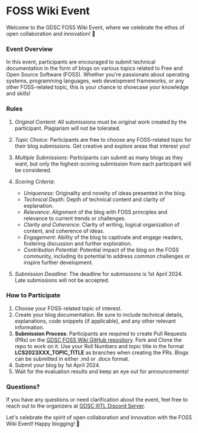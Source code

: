 # FOSS Wiki Event

Welcome to the GDSC FOSS Wiki Event, where we celebrate the ethos of open collaboration and innovation! 🎉

### Event Overview

In this event, participants are encouraged to submit technical documentation in the form of blogs on various topics related to Free and Open Source Software (FOSS). Whether you're passionate about operating systems, programming languages, web development frameworks, or any other FOSS-related topic, this is your chance to showcase your knowledge and skills!

### Rules

1. *Original Content*: All submissions must be original work created by the participant. Plagiarism will not be tolerated.
   
2. *Topic Choice*: Participants are free to choose any FOSS-related topic for their blog submissions. Get creative and explore areas that interest you!

3. *Multiple Submissions*: Participants can submit as many blogs as they want, but only the highest-scoring submission from each participant will be considered.

4. *Scoring Criteria*:
   - *Uniqueness*: Originality and novelty of ideas presented in the blog.
   - *Technical Depth*: Depth of technical content and clarity of explanation.
   - *Relevance*: Alignment of the blog with FOSS principles and relevance to current trends or challenges.
   - *Clarity and Coherence*: Clarity of writing, logical organization of content, and coherence of ideas.
   - *Engagement*: Ability of the blog to captivate and engage readers, fostering discussion and further exploration.
   - *Contribution Potential*: Potential impact of the blog on the FOSS community, including its potential to address common challenges or inspire further development.

5. *Submission Deadline*: The deadline for submissions is 1st April 2024. Late submissions will not be accepted.

### How to Participate

1. Choose your FOSS-related topic of interest.
2. Create your blog documentation. Be sure to include technical details, explanations, code snippets (if applicable), and any other relevant information.
3. **Submission Process**: Participants are required to create Pull Requests (PRs) on the [GDSC FOSS Wiki GitHub repository](https://github.com/DSC-IIITL/FOSS-Wiki). Fork and Clone the repo to work on it.  Use your Roll Numbers and topic title in the format **LCS2023XXX_TOPIC_TITLE** as branches when creating the PRs. Blogs can be submitted in either .md or .docx format.
4. Submit your blog by 1st April 2024.
5. Wait for the evaluation results and keep an eye out for announcements!

### Questions?

If you have any questions or need clarification about the event, feel free to reach out to the organizers at [GDSC IIITL Discord Server](https://discord.gg/NUdeuTy33Z).

Let's celebrate the spirit of open collaboration and innovation with the FOSS Wiki Event! Happy blogging! 🚀

